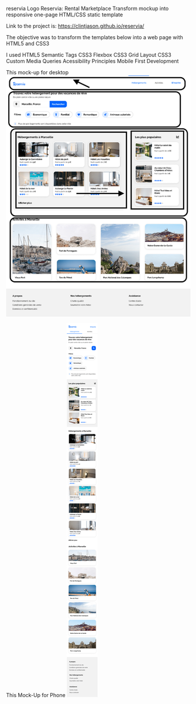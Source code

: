 reservia Logo
Reservia: Rental Marketplace
Transform mockup into responsive one-page HTML/CSS static template

Link to the project is: https://clintjason.github.io/reservia/

The objective was to transform the templates below into a web page with HTML5 and CSS3

I used
HTML5 Semantic Tags
CSS3 Flexbox
CSS3 Grid Layout
CSS3 Custom Media Queries
Acessibility Principles
Mobile First Development

This mock-up for desktop
![The Desktop mockup](https://github.com/clintjason/reservia/blob/master/images/Desktop-1.png?raw=true)

This Mock-Up for Phone
![The Phone mockup](https://github.com/clintjason/reservia/blob/master/images/iPhone8-1.png?raw=true)